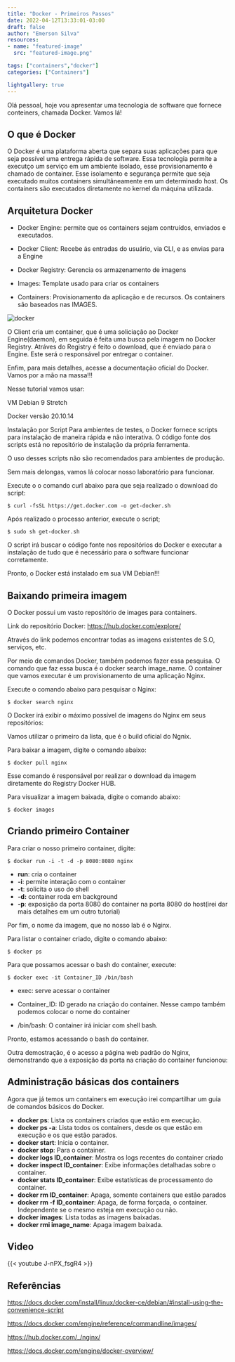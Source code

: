 ```yaml
---
title: "Docker - Primeiros Passos"
date: 2022-04-12T13:33:01-03:00
draft: false
author: "Emerson Silva"
resources:
- name: "featured-image"
  src: "featured-image.png"

tags: ["containers","docker"]
categories: ["Containers"]

lightgallery: true
---
```


Olá pessoal, hoje vou apresentar uma tecnologia de software que fornece conteiners, chamada Docker. Vamos lá!

## O que é Docker

O Docker é uma plataforma aberta que separa suas aplicações para que seja possível uma entrega rápida de software. Essa tecnologia permite a executço um serviço em um ambiente isolado, esse provisionamento é chamado de container. Esse isolamento e segurança permite que seja executado muitos containers simultâneamente em um determinado host. Os containers são executados diretamente no kernel da máquina utilizada.

## Arquitetura Docker

- Docker Engine: permite que os containers sejam contruídos, enviados e executados.

- Docker Client: Recebe ás entradas do usuário, via CLI, e as envias para a Engine

- Docker Registry: Gerencia os armazenamento de imagens

- Images: Template usado para criar os containers

- Containers: Provisionamento da aplicação e de recursos. Os containers são baseados nas IMAGES.


![docker](https://media-exp1.licdn.com/dms/image/C4D12AQGu3FD9yV7IDA/article-inline_image-shrink_1000_1488/0/1564695520243?e=2147483647&v=beta&t=adhSiK5QSoMgng0BN1-_wmPiavn3JPGi2dIM9JbFOK0)


O Client cria um container, que é uma soliciação ao Docker Engine(daemon), em seguida é feita uma busca pela imagem no Docker Registry. Atráves do Registry é feito o download, que é enviado para o Engine. Este será o responsável por entregar o container.

Enfim, para mais detalhes, acesse a documentação oficial do Docker. Vamos por a mão na massa!!!

Nesse tutorial vamos usar:

VM Debian 9 Stretch

Docker versão 20.10.14

Instalação por Script
Para ambientes de testes, o Docker fornece scripts para instalação de maneira rápida e não interativa. O código fonte dos scripts está no repositório de instalação da própria ferramenta.

O uso desses scripts não são recomendados para ambientes de produção.

Sem mais delongas, vamos lá colocar nosso laboratório para funcionar.

Execute o o comando curl abaixo para que seja realizado o download do script:

```$ curl -fsSL https://get.docker.com -o get-docker.sh```

Após realizado o processo anterior, execute o script;


``` $ sudo sh get-docker.sh ```


O script irá buscar o código fonte nos repositórios do Docker e executar a instalação de tudo que é necessário para o software funcionar corretamente.

Pronto, o Docker está instalado em sua VM Debian!!!

## Baixando primeira imagem

O Docker possui um vasto repositório de images para containers.

Link do repositório Docker: https://hub.docker.com/explore/

Através do link podemos encontrar todas as imagens existentes de S.O, serviços, etc.

Por meio de comandos Docker, também podemos fazer essa pesquisa. O comando que faz essa busca é o docker search image_name. O container que vamos executar é um provisionamento de uma aplicação Nginx.

Execute o comando abaixo para pesquisar o Nginx:

```$ docker search nginx```

O Docker irá exibir o máximo possível de imagens do Nginx em seus repositórios:

Vamos utilizar o primeiro da lista, que é o build oficial do Ngnix.

Para baixar a imagem, digite o comando abaixo:


```$ docker pull nginx```

Esse comando é responsável por realizar o download da imagem diretamente do Registry Docker HUB.

Para visualizar a imagem baixada, digite o comando abaixo:

```$ docker images```

## Criando primeiro Container

Para criar o nosso primeiro container, digite:

```$ docker run -i -t -d -p 8080:8080 nginx```

- **run**: cria o container
- **-i**: permite interação com o container
- **-t**: solicita o uso do shell
-  **-d:** container roda em background
- **-p**: exposição da porta 8080 do container na porta 8080 do host(irei dar mais detalhes em um outro tutorial)

Por fim, o nome da imagem, que no nosso lab é o Nginx.

Para listar o container criado, digite o comando abaixo:

```$ docker ps```

Para que possamos acessar o bash do container, execute:

```$ docker exec -it Container_ID /bin/bash```

- exec: serve acessar o container

- Container_ID: ID gerado na criação do container. Nesse campo também podemos colocar o nome do container

- /bin/bash: O container irá iniciar com shell bash.

Pronto, estamos acessando o bash do container.

Outra demostração, é o acesso a página web padrão do Nginx, demonstrando que a exposição da porta na criação do container funcionou:

## Administração básicas dos containers

Agora que já temos um containers em execução irei compartilhar um guia de comandos básicos do Docker.

- **docker ps**: Lista os containers criados que estão em execução.
- **docker ps -a**: Lista todos os containers, desde os que estão em execução e os que estão parados.
- **docker start**: Inicia o container.
- **docker stop**: Para o container.
- **docker logs ID_container**: Mostra os logs recentes do container criado
- **docker inspect ID_container**: Exibe informações detalhadas sobre o container.
- **docker stats ID_container**: Exibe estatísticas de processamento do container.
- **docker rm ID_container**: Apaga, somente containers que estão parados
- **docker rm -f ID_container**: Apaga, de forma forçada, o container. Independente se o mesmo esteja em execução ou não.
- **docker images**: Lista todas as imagens baixadas.
- **docker rmi image_name**: Apaga imagem baixada.
## Video

{{< youtube J-nPX_fsgR4 >}}


## Referências

https://docs.docker.com/install/linux/docker-ce/debian/#install-using-the-convenience-script

https://docs.docker.com/engine/reference/commandline/images/

https://hub.docker.com/_/nginx/

https://docs.docker.com/engine/docker-overview/


<div id="giscus-comments">
  <script src="https://giscus.app/client.js"
          data-repo="silvemerson/emerson-silva-blog"
          data-repo-id="R_kgDONTalJA"
          data-category="General"
          data-category-id="DIC_kwDONTalJM4CkhmM"
          data-mapping="pathname"
          data-strict="0"
          data-reactions-enabled="1"
          data-emit-metadata="1"
          data-input-position="top"
          data-theme="dark"
          data-lang="pt"
          data-loading="lazy"
          crossorigin="anonymous"
          async>
  </script>
</div>